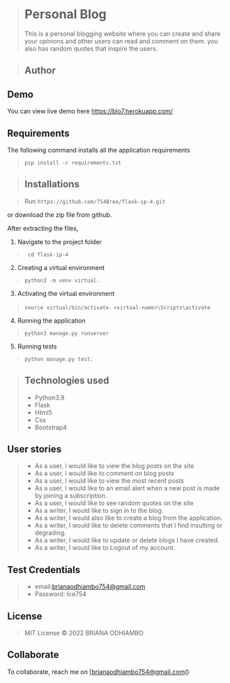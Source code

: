 > # Personal Blog
> This is a personal blogging website where you can create and share your opinions and other users can read and comment on them. you also has random quotes that inspire the users. 

> ## Author

## Demo
You can view live demo here https://blo7.herokuapp.com/


## Requirements

The following command installs all the application requirements
>``pip install -r requirements.txt``


> ## Installations

> Run 
> ``https://github.com/754Bree/flask-ip-4.git``

or download the zip file from github.

After extracting the files, 

1. Navigate to the project folder
>`` cd flask-ip-4`` 

2. Creating a virtual environment
>``python3 -m venv virtual.``

3. Activating the virtual environment
>``source virtual/bin/activate.``
>``<virtual-name>\Scripts\activate``
 
4. Running the application
>``python3 manage.py runserver``

5. Running tests

 > ``python manage.py test.``


> ## Technologies used
> * Python3.9
> * Flask
> * Html5
> * Css
> * Bootstrap4


## User stories
> * As a user, I would like to view the blog posts on the site
> * As a user, I would like to comment on blog posts
> * As a user, I would like to view the most recent posts
> * As a user, I would like to an email alert when a new post is made by joining a subscription.
> * As a user, I would like to see random quotes on the site
> * As a writer, I would like to sign in to the blog.
> * As a writer, I would also like to create a blog from the application.
> * As a writer, I would like to delete comments that I find insulting or degrading.
> * As a writer, I would like to update or delete blogs I have created.
> * As a writer, I would like to Logout of my account.

## Test Credentials
> * email:brianaodhiambo754@gmail.com 
> * Password: Ice754

## License
> MIT License &copy; 2022 BRIANA ODHIAMBO

## Collaborate
To collaborate, reach me on [brianaodhiambo754@gmail.com()
